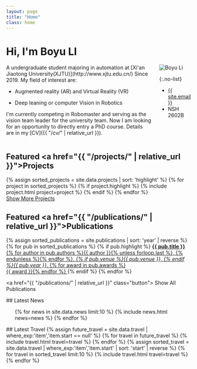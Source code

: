```yaml
---
layout: page
title: "Home"
class: home
---
```


# Hi, I'm Boyu LI

<div class="columns" markdown="1">

<div class="intro" markdown="1">
A undergraduate student majoring in automation at [Xi'an Jiaotong University(XJTU)](http://www.xjtu.edu.cn/) Since 2019.
My field of interest are: 

+ Augmented reality (AR) and Virtual Reality (VR)
  
+ Deep leaning or computer Vision in Robotics

I'm currently competing in Robomaster and serving as the vision team leader for the university team. Now I am looking for an opportunity to directly entry  a PhD course. Details are in my [CV]({{ "/cv/" | relative_url }}).
</div>

<div class="me" markdown="1">
<picture>
  <source srcset='https://avatars.githubusercontent.com/u/58367685?s=400&u=e835e201f8f23d37a53b4f9b72d6af15f28a4c6d&v=4' />
  <img
    src='[/images/dominik_berlin.jpg](https://avatars.githubusercontent.com/u/58367685?s=400&u=e835e201f8f23d37a53b4f9b72d6af15f28a4c6d&v=4)'
    alt='Boyu Li'>
</picture>

{:.no-list}
* <a href="mailto:{{ site.email }}">{{ site.email }}</a>
* NSH 2602B
</div>

</div>


## Featured <a href="{{ "/projects/" | relative_url }}">Projects</a>

<div class="featured-projects">
  {% assign sorted_projects = site.data.projects | sort: 'highlight' %}
  {% for project in sorted_projects %}
    {% if project.highlight %}
      {% include project.html project=project %}
    {% endif %}
  {% endfor %}
</div>
<a href="{{ "/projects/" | relative_url }}" class="button">
  <i class="fas fa-chevron-circle-right"></i>
  Show More Projects
</a>

## Featured <a href="{{ "/publications/" | relative_url }}">Publications</a>

<div class="featured-publications">
  {% assign sorted_publications = site.publications | sort: 'year' | reverse %}
  {% for pub in sorted_publications %}
    {% if pub.highlight %}
      <a href="{{ pub.pdf }}" class="publication">
        <strong>{{ pub.title }}</strong>
        <span class="authors">{% for author in pub.authors %}{{ author }}{% unless forloop.last %}, {% endunless %}{% endfor %}</span>.
        <i>{% if pub.venue %}{{ pub.venue }}, {% endif %}{{ pub.year }}</i>.
        {% for award in pub.awards %}<br/><span class="award"><i class="fas fa-{% if award == "Best Paper Award" %}trophy{% else %}award{% endif %}" aria-hidden="true"></i> {{ award }}</span>{% endfor %}
      </a>
    {% endif %}
  {% endfor %}
</div>

<a href="{{ "/publications/" | relative_url }}" class="button">
  <i class="fas fa-chevron-circle-right"></i>
  Show All Publications
</a>

<div class="news-travel" markdown="1">

<div class="news" markdown="1">
## Latest News

<ul>
{% for news in site.data.news limit:10 %}
  {% include news.html news=news %}
{% endfor %}
</ul>

</div>

<div class="travel" markdown="1">
## Latest Travel

<table>
<tbody>
{% assign future_travel = site.data.travel | where_exp:'item','item.start == null' %}
{% for travel in future_travel %}
  {% include travel.html travel=travel %}
{% endfor %}
{% assign sorted_travel = site.data.travel | where_exp:'item','item.start' | sort: 'start' | reverse %}
{% for travel in sorted_travel limit:10 %}
  {% include travel.html travel=travel %}
{% endfor %}
</tbody>
</table>

</div>

</div>

